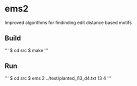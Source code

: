 # ems2
Improved algorithms for findinding edit distance based motifs

## Build

'''
$ cd src
$ make
'''


## Run

'''
$ cd src
$ ems 2 ../test/planted_l13_d4.txt 13 4
'''
